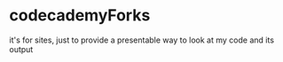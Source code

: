 # codecademyForks
it's for sites, just to provide a presentable way to look at my code and its output
